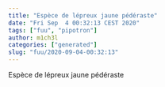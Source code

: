 ```yaml
---
title: "Espèce de lépreux jaune pédéraste"
date: "Fri Sep  4 00:32:13 CEST 2020"
tags: ["fuu", "pipotron"]
author: m1ch3l
categories: ["generated"]
slug: "fuu/2020-09-04-00:32:13"
---
```


Espèce de lépreux jaune pédéraste
